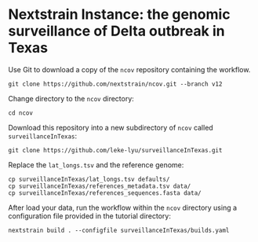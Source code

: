 # Nextstrain Instance: the genomic surveillance of Delta outbreak in Texas

Use Git to download a copy of the `ncov` repository containing the workflow.

```shell
git clone https://github.com/nextstrain/ncov.git --branch v12
```

Change directory to the `ncov` directory:

```shell
cd ncov
```

Download this repository into a new subdirectory of `ncov` called `surveillanceInTexas`:

```shell
git clone https://github.com/leke-lyu/surveillanceInTexas.git
```

Replace the `lat_longs.tsv` and the reference genome:

```shell
cp surveillanceInTexas/lat_longs.tsv defaults/
cp surveillanceInTexas/references_metadata.tsv data/
cp surveillanceInTexas/references_sequences.fasta data/
```
After load your data, run the workflow within the `ncov` directory using a configuration file provided in the tutorial directory:

```shell
nextstrain build . --configfile surveillanceInTexas/builds.yaml 
```
